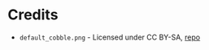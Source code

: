 # Credits

- `default_cobble.png` - Licensed under CC BY-SA, [repo](https://github.com/Napiophelios/MTCORE32px_default-mods-only/blob/master/default_dirt.png)

